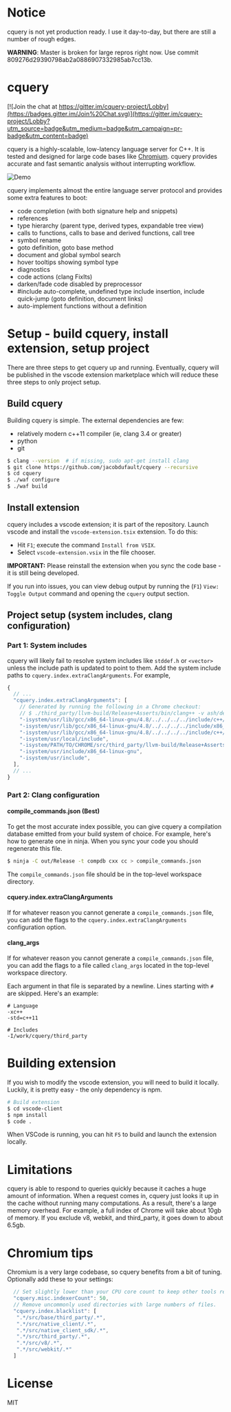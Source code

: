 # Notice

cquery is not yet production ready. I use it day-to-day, but there are still
a number of rough edges.

**WARNING**: Master is broken for large repros right now. Use commit 809276d29390798ab2a0886907332985ab7cc13b.

# cquery

[![Join the chat at https://gitter.im/cquery-project/Lobby](https://badges.gitter.im/Join%20Chat.svg)](https://gitter.im/cquery-project/Lobby?utm_source=badge&utm_medium=badge&utm_campaign=pr-badge&utm_content=badge)

cquery is a highly-scalable, low-latency language server for C++. It is tested
and designed for large code bases like
[Chromium](https://chromium.googlesource.com/chromium/src/). cquery provides
accurate and fast semantic analysis without interrupting workflow.

![Demo](/images/demo.png?raw=true)

cquery implements almost the entire language server protocol and provides
some extra features to boot:

  * code completion (with both signature help and snippets)
  * references
  * type hierarchy (parent type, derived types, expandable tree view)
  * calls to functions, calls to base and derived functions, call tree
  * symbol rename
  * goto definition, goto base method
  * document and global symbol search
  * hover tooltips showing symbol type
  * diagnostics
  * code actions (clang FixIts)
  * darken/fade code disabled by preprocessor
  * #include auto-complete, undefined type include insertion, include quick-jump
    (goto definition, document links)
  * auto-implement functions without a definition

# Setup - build cquery, install extension, setup project

There are three steps to get cquery up and running. Eventually, cquery will be
published in the vscode extension marketplace which will reduce these three
steps to only project setup.

## Build cquery

Building cquery is simple. The external dependencies are few:

- relatively modern c++11 compiler (ie, clang 3.4 or greater)
- python
- git

```bash
$ clang --version  # if missing, sudo apt-get install clang
$ git clone https://github.com/jacobdufault/cquery --recursive
$ cd cquery
$ ./waf configure
$ ./waf build
```

## Install extension

cquery includes a vscode extension; it is part of the repository. Launch vscode
and install the `vscode-extension.tsix` extension. To do this:

- Hit `F1`; execute the command `Install from VSIX`.
- Select `vscode-extension.vsix` in the file chooser.

**IMPORTANT:** Please reinstall the extension when you sync the code base - it is
still being developed.

If you run into issues, you can view debug output by running the
(`F1`) `View: Toggle Output` command and opening the `cquery` output section.

## Project setup (system includes, clang configuration)

### Part 1: System includes

cquery will likely fail to resolve system includes like `stddef.h` or
`<vector>` unless the include path is updated to point to them. Add the
system include paths to `cquery.index.extraClangArguments`. For example,

```js
{
  // ...
  "cquery.index.extraClangArguments": [
    // Generated by running the following in a Chrome checkout:
    // $ ./third_party/llvm-build/Release+Asserts/bin/clang++ -v ash/debug.cc
    "-isystem/usr/lib/gcc/x86_64-linux-gnu/4.8/../../../../include/c++/4.8",
    "-isystem/usr/lib/gcc/x86_64-linux-gnu/4.8/../../../../include/x86_64-linux-gnu/c++/4.8",
    "-isystem/usr/lib/gcc/x86_64-linux-gnu/4.8/../../../../include/c++/4.8/backward",
    "-isystem/usr/local/include",
    "-isystem/PATH/TO/CHROME/src/third_party/llvm-build/Release+Asserts/lib/clang/5.0.0/include",
    "-isystem/usr/include/x86_64-linux-gnu",
    "-isystem/usr/include",
  ],
  // ...
}
```

### Part 2: Clang configuration

#### compile_commands.json (Best)

To get the most accurate index possible, you can give cquery a compilation
database emitted from your build system of choice. For example, here's how to
generate one in ninja. When you sync your code you should regenerate this file.

```bash
$ ninja -C out/Release -t compdb cxx cc > compile_commands.json
```

The `compile_commands.json` file should be in the top-level workspace directory.

#### cquery.index.extraClangArguments

If for whatever reason you cannot generate a `compile_commands.json` file, you
can add the flags to the `cquery.index.extraClangArguments` configuration
option.

#### clang_args

If for whatever reason you cannot generate a `compile_commands.json` file, you
can add the flags to a file called `clang_args` located in the top-level
workspace directory.

Each argument in that file is separated by a newline. Lines starting with `#`
are skipped. Here's an example:

```
# Language
-xc++
-std=c++11

# Includes
-I/work/cquery/third_party
```

# Building extension

If you wish to modify the vscode extension, you will need to build it locally.
Luckily, it is pretty easy - the only dependency is npm.

```bash
# Build extension
$ cd vscode-client
$ npm install
$ code .
```

When VSCode is running, you can hit `F5` to build and launch the extension
locally.

# Limitations

cquery is able to respond to queries quickly because it caches a huge amount of
information. When a request comes in, cquery just looks it up in the cache
without running many computations. As a result, there's a large memory overhead.
For example, a full index of Chrome will take about 10gb of memory. If you
exclude v8, webkit, and third_party, it goes down to about 6.5gb.

# Chromium tips

Chromium is a very large codebase, so cquery benefits from a bit of tuning.
Optionally add these to your settings:

```js
  // Set slightly lower than your CPU core count to keep other tools responsive.
  "cquery.misc.indexerCount": 50,
  // Remove uncommonly used directories with large numbers of files.
  "cquery.index.blacklist": [
   ".*/src/base/third_party/.*",
   ".*/src/native_client/.*",
   ".*/src/native_client_sdk/.*",
   ".*/src/third_party/.*",
   ".*/src/v8/.*",
   ".*/src/webkit/.*"
  ]
```

# License

MIT
